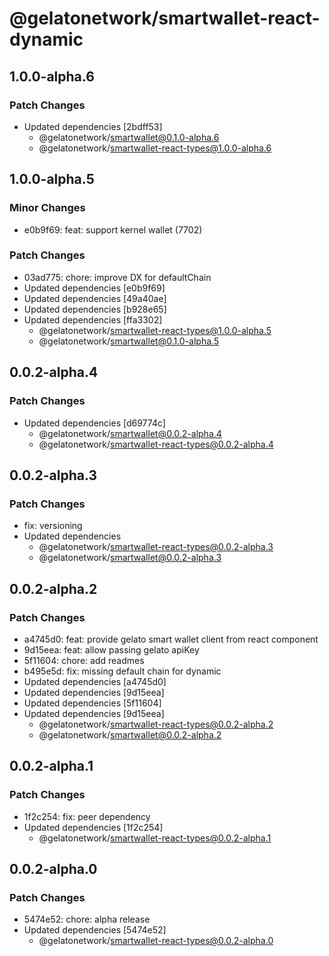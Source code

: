 # @gelatonetwork/smartwallet-react-dynamic

## 1.0.0-alpha.6

### Patch Changes

- Updated dependencies [2bdff53]
  - @gelatonetwork/smartwallet@0.1.0-alpha.6
  - @gelatonetwork/smartwallet-react-types@1.0.0-alpha.6

## 1.0.0-alpha.5

### Minor Changes

- e0b9f69: feat: support kernel wallet (7702)

### Patch Changes

- 03ad775: chore: improve DX for defaultChain
- Updated dependencies [e0b9f69]
- Updated dependencies [49a40ae]
- Updated dependencies [b928e65]
- Updated dependencies [ffa3302]
  - @gelatonetwork/smartwallet-react-types@1.0.0-alpha.5
  - @gelatonetwork/smartwallet@0.1.0-alpha.5

## 0.0.2-alpha.4

### Patch Changes

- Updated dependencies [d69774c]
  - @gelatonetwork/smartwallet@0.0.2-alpha.4
  - @gelatonetwork/smartwallet-react-types@0.0.2-alpha.4

## 0.0.2-alpha.3

### Patch Changes

- fix: versioning
- Updated dependencies
  - @gelatonetwork/smartwallet-react-types@0.0.2-alpha.3
  - @gelatonetwork/smartwallet@0.0.2-alpha.3

## 0.0.2-alpha.2

### Patch Changes

- a4745d0: feat: provide gelato smart wallet client from react component
- 9d15eea: feat: allow passing gelato apiKey
- 5f11604: chore: add readmes
- b495e5d: fix: missing default chain for dynamic
- Updated dependencies [a4745d0]
- Updated dependencies [9d15eea]
- Updated dependencies [5f11604]
- Updated dependencies [9d15eea]
  - @gelatonetwork/smartwallet-react-types@0.0.2-alpha.2
  - @gelatonetwork/smartwallet@0.0.2-alpha.2

## 0.0.2-alpha.1

### Patch Changes

- 1f2c254: fix: peer dependency
- Updated dependencies [1f2c254]
  - @gelatonetwork/smartwallet-react-types@0.0.2-alpha.1

## 0.0.2-alpha.0

### Patch Changes

- 5474e52: chore: alpha release
- Updated dependencies [5474e52]
  - @gelatonetwork/smartwallet-react-types@0.0.2-alpha.0
